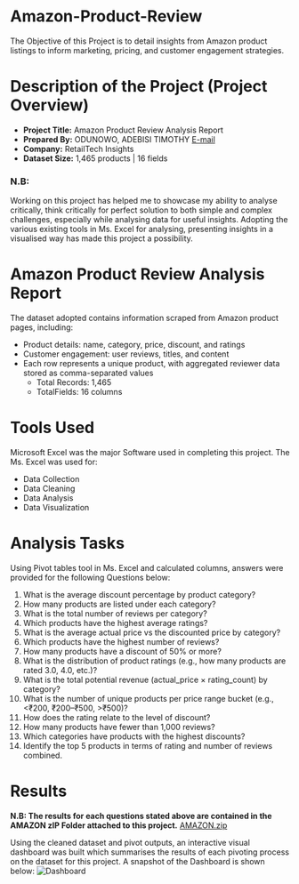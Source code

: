 # Amazon-Product-Review
The Objective of this Project is to detail insights from Amazon product listings to inform marketing, pricing, and customer engagement strategies.

# Description of the Project (Project Overview)
- **Project Title:** Amazon Product Review Analysis Report
- __Prepared By:__ ODUNOWO, ADEBISI TIMOTHY [E-mail](oducrown@gmail.com)
- **Company:** RetailTech Insights
- **Dataset Size:** 1,465 products | 16 fields
### N.B:
Working on this project has helped me to showcase my ability to analyse critically, think critically for perfect solution to both simple and complex challenges, especially while analysing data for useful insights. Adopting the various existing tools in Ms. Excel for analysing, presenting insights in a visualised way has made this project a possibility.

# Amazon Product Review Analysis Report
The dataset adopted contains information scraped from Amazon product pages, including: 
- Product details: name, category, price, discount, and ratings 
- Customer engagement: user reviews, titles, and content 
- Each row represents a unique product, with aggregated reviewer data stored as comma-separated values 
    - Total Records: 1,465 
    - TotalFields: 16 columns

# Tools Used
Microsoft Excel was the major Software used in completing this project. The Ms. Excel was used for:
- Data Collection
- Data Cleaning
- Data Analysis
- Data Visualization

# Analysis Tasks
Using Pivot tables tool in Ms. Excel and calculated columns, answers were provided for the following Questions below: 
1. What is the average discount percentage by product category? 
2. How many products are listed under each category? 
3. What is the total number of reviews per category?  
4. Which products have the highest average ratings? 
5. What is the average actual price vs the discounted price by category? 
6. Which products have the highest number of reviews? 
7. How many products have a discount of 50% or more? 
8. What is the distribution of product ratings (e.g., how many products are rated 3.0, 4.0, etc.)? 
9. What is the total potential revenue (actual_price × rating_count) by category? 
10. What is the number of unique products per price range bucket (e.g., <₹200, 
₹200–₹500, >₹500)?
11. How does the rating relate to the level of discount? 
12. How many products have fewer than 1,000 reviews? 
13. Which categories have products with the highest discounts? 
14. Identify the top 5 products in terms of rating and number of reviews combined.

# Results
**N.B: The results for each questions stated above are contained in the AMAZON zIP Folder attached to this project.**
[AMAZON.zip](https://github.com/user-attachments/files/21091149/AMAZON.zip)

Using the cleaned dataset and pivot outputs, an interactive visual dashboard was built which summarises the results of each pivoting process on the dataset for this project. A snapshot of the Dashboard is shown below:
![Dashboard](https://github.com/user-attachments/assets/1d0bd6c8-8845-44af-b0f0-60bca4758068)


